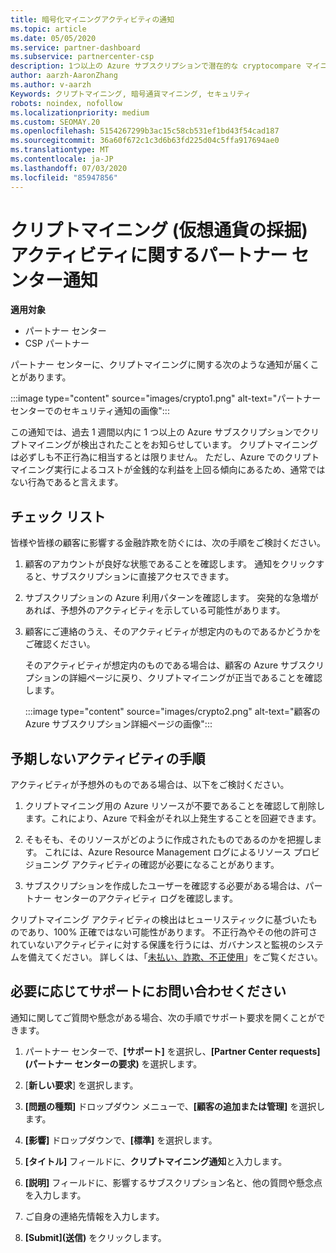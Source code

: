 ```yaml
---
title: 暗号化マイニングアクティビティの通知
ms.topic: article
ms.date: 05/05/2020
ms.service: partner-dashboard
ms.subservice: partnercenter-csp
description: 1つ以上の Azure サブスクリプションで潜在的な cryptocompare マイニング (または暗号化マイニング) に関する通知が表示された場合の意味について説明します。
author: aarzh-AaronZhang
ms.author: v-aarzh
Keywords: クリプトマイニング, 暗号通貨マイニング, セキュリティ
robots: noindex, nofollow
ms.localizationpriority: medium
ms.custom: SEOMAY.20
ms.openlocfilehash: 5154267299b3ac15c58cb531ef1bd43f54cad187
ms.sourcegitcommit: 36a60f672c1c3d6b63fd225d04c5ffa917694ae0
ms.translationtype: MT
ms.contentlocale: ja-JP
ms.lasthandoff: 07/03/2020
ms.locfileid: "85947856"
---
```

# <a name="partner-center-notification-for-cryptocurrency-mining-activity"></a>クリプトマイニング (仮想通貨の採掘) アクティビティに関するパートナー センター通知

**適用対象**

-  パートナー センター
-  CSP パートナー

パートナー センターに、クリプトマイニングに関する次のような通知が届くことがあります。

:::image type="content" source="images/crypto1.png" alt-text="パートナー センターでのセキュリティ通知の画像":::

この通知では、過去 1 週間以内に 1 つ以上の Azure サブスクリプションでクリプトマイニングが検出されたことをお知らせしています。 クリプトマイニングは必ずしも不正行為に相当するとは限りません。 ただし、Azure でのクリプトマイニング実行によるコストが金銭的な利益を上回る傾向にあるため、通常ではない行為であると言えます。

## <a name="checklist"></a>チェック リスト

皆様や皆様の顧客に影響する金融詐欺を防ぐには、次の手順をご検討ください。

1. 顧客のアカウントが良好な状態であることを確認します。 通知をクリックすると、サブスクリプションに直接アクセスできます。

2. サブスクリプションの Azure 利用パターンを確認します。 突発的な急増があれば、予想外のアクティビティを示している可能性があります。

3. 顧客にご連絡のうえ、そのアクティビティが想定内のものであるかどうかをご確認ください。

   そのアクティビティが想定内のものである場合は、顧客の Azure サブスクリプションの詳細ページに戻り、クリプトマイニングが正当であることを確認します。

   :::image type="content" source="images/crypto2.png" alt-text="顧客の Azure サブスクリプション詳細ページの画像":::

## <a name="steps-for-unexpected-activity"></a>予期しないアクティビティの手順

アクティビティが予想外のものである場合は、以下をご検討ください。

1. クリプトマイニング用の Azure リソースが不要であることを確認して削除します。これにより、Azure で料金がそれ以上発生することを回避できます。

2. そもそも、そのリソースがどのように作成されたものであるのかを把握します。 これには、Azure Resource Management ログによるリソース プロビジョニング アクティビティの確認が必要になることがあります。

3. サブスクリプションを作成したユーザーを確認する必要がある場合は、パートナー センターのアクティビティ ログを確認します。

クリプトマイニング アクティビティの検出はヒューリスティックに基づいたものであり、100% 正確ではない可能性があります。 不正行為やその他の許可されていないアクティビティに対する保護を行うには、ガバナンスと監視のシステムを備えてください。 詳しくは、「[未払い、詐欺、不正使用](https://docs.microsoft.com/partner-center/non-payment--fraud--or-misuse)」をご覧ください。

## <a name="contact-support-if-needed"></a>必要に応じてサポートにお問い合わせください

通知に関してご質問や懸念がある場合、次の手順でサポート要求を開くことができます。

1. パートナー センターで、**[サポート]** を選択し、**[Partner Center requests]\(パートナー センターの要求\)** を選択します。

2. [**新しい要求**] を選択します。 

3. **[問題の種類]** ドロップダウン メニューで、**[顧客の追加または管理]** を選択します。

4. **[影響]** ドロップダウンで、**[標準]** を選択します。

5. **[タイトル]** フィールドに、**クリプトマイニング通知**と入力します。

6. **[説明]** フィールドに、影響するサブスクリプション名と、他の質問や懸念点を入力します。

7. ご自身の連絡先情報を入力します。

8. **[Submit]\(送信\)** をクリックします。

